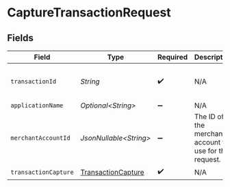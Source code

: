# CaptureTransactionRequest


## Fields

| Field                                                               | Type                                                                | Required                                                            | Description                                                         | Example                                                             |
| ------------------------------------------------------------------- | ------------------------------------------------------------------- | ------------------------------------------------------------------- | ------------------------------------------------------------------- | ------------------------------------------------------------------- |
| `transactionId`                                                     | *String*                                                            | :heavy_check_mark:                                                  | N/A                                                                 | 7099948d-7286-47e4-aad8-b68f7eb44591                                |
| `applicationName`                                                   | *Optional\<String>*                                                 | :heavy_minus_sign:                                                  | N/A                                                                 |                                                                     |
| `merchantAccountId`                                                 | *JsonNullable\<String>*                                             | :heavy_minus_sign:                                                  | The ID of the merchant account to use for this request.             |                                                                     |
| `transactionCapture`                                                | [TransactionCapture](../../models/components/TransactionCapture.md) | :heavy_check_mark:                                                  | N/A                                                                 |                                                                     |